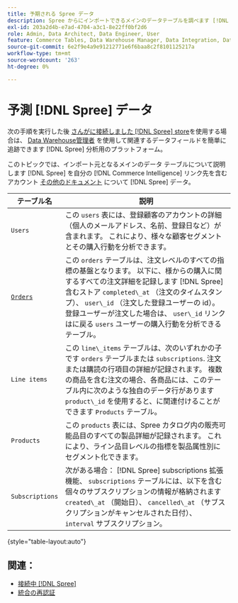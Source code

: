 ```yaml
---
title: 予期される Spree データ
description: Spree からにインポートできるメインのデータテーブルを調べます [!DNL Commerce Intelligence] アカウント。
exl-id: 203a2d4b-e7ad-4704-a3c1-8e22ff0bf2d6
role: Admin, Data Architect, Data Engineer, User
feature: Commerce Tables, Data Warehouse Manager, Data Integration, Data Import/Export
source-git-commit: 6e2f9e4a9e91212771e6f6baa8c2f8101125217a
workflow-type: tm+mt
source-wordcount: '263'
ht-degree: 0%

---
```


# 予測 [!DNL Spree] データ

次の手順を実行した後 [さんがに接続しました [!DNL Spree] store](../../../data-analyst/importing-data/integrations/spree.md)を使用する場合は、 [Data Warehouse管理者](../../data-warehouse-mgr/tour-dwm.md) を使用して関連するデータフィールドを簡単に追跡できます [!DNL Spree] 分析用のプラットフォーム。

このトピックでは、インポート元となるメインのデータ テーブルについて説明します [!DNL Spree] を自分の [!DNL Commerce Intelligence] リンク先を含むアカウント [その他のドキュメント](https://guides.spreecommerce.org/developer/addresses.html#address) について [!DNL Spree] データ。

| **テーブル名** | **説明** |
|-----|-----|
| `Users` | この `users` 表には、登録顧客のアカウントの詳細（個人のメールアドレス、名前、登録日など）が含まれます。 これにより、様々な顧客セグメントとその購入行動を分析できます。 |
| [`Orders`](https://guides.spreecommerce.org/developer/orders.html#overview) | この `orders` テーブルは、注文レベルのすべての指標の基盤となります。 以下に、様からの購入に関するすべての注文詳細を記録します [!DNL Spree] 含むストア `completed\_at` （注文のタイムスタンプ）、 `user\_id` （注文した登録ユーザーの id）。 登録ユーザーが注文した場合は、 `user\_id` リンクはに戻る `users` ユーザーの購入行動を分析できるテーブル。 |
| `Line items` | この `line\_items` テーブルは、次のいずれかの子です `orders` テーブルまたは `subscriptions`. 注文または購読の行項目の詳細が記録されます。 複数の商品を含む注文の場合、各商品には、このテーブル内に次のような独自のデータ行があります `product\_id` を使用すると、に関連付けることができます `Products` テーブル。 |
| `Products` | この `products` 表には、Spree カタログ内の販売可能品目のすべての製品詳細が記録されます。 これにより、ライン品目レベルの指標を製品属性別にセグメント化できます。 |
| `Subscriptions` | 次がある場合： [!DNL Spree] subscriptions 拡張機能、 `subscriptions` テーブルには、以下を含む個々のサブスクリプションの情報が格納されます `created\_at` （開始日）、 `cancelled\_at` （サブスクリプションがキャンセルされた日付）、 `interval` サブスクリプション。 |

{style="table-layout:auto"}

## 関連：

* [接続中 [!DNL Spree]](../integrations/spree.md)
* [統合の再認証](https://experienceleague.adobe.com/docs/commerce-knowledge-base/kb/how-to/mbi-reauthenticating-integrations.html)
